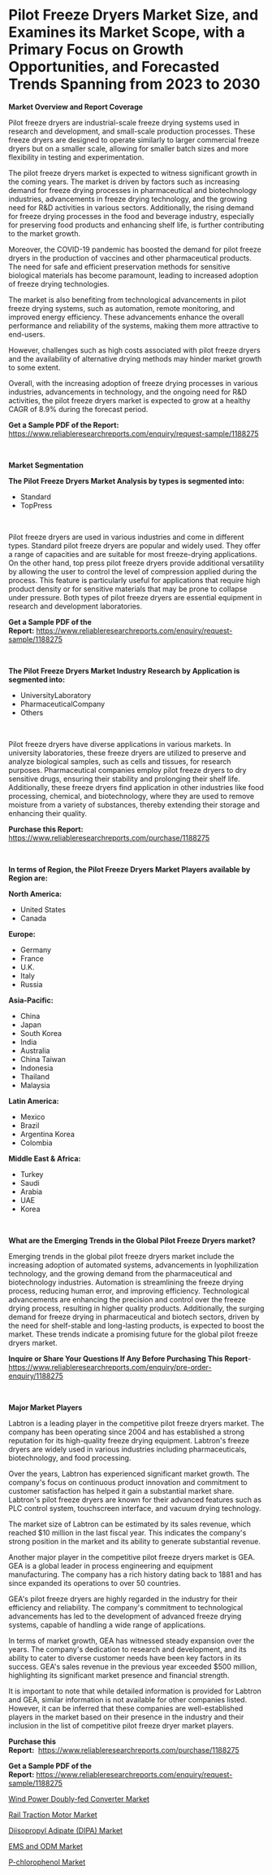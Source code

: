 <p><h1>Pilot Freeze Dryers Market Size, and Examines its Market Scope, with a Primary Focus on Growth Opportunities, and Forecasted Trends Spanning from 2023 to 2030</h1></p><p><strong>Market Overview and Report Coverage</strong></p>
<p><p>Pilot freeze dryers are industrial-scale freeze drying systems used in research and development, and small-scale production processes. These freeze dryers are designed to operate similarly to larger commercial freeze dryers but on a smaller scale, allowing for smaller batch sizes and more flexibility in testing and experimentation.</p><p>The pilot freeze dryers market is expected to witness significant growth in the coming years. The market is driven by factors such as increasing demand for freeze drying processes in pharmaceutical and biotechnology industries, advancements in freeze drying technology, and the growing need for R&D activities in various sectors. Additionally, the rising demand for freeze drying processes in the food and beverage industry, especially for preserving food products and enhancing shelf life, is further contributing to the market growth.</p><p>Moreover, the COVID-19 pandemic has boosted the demand for pilot freeze dryers in the production of vaccines and other pharmaceutical products. The need for safe and efficient preservation methods for sensitive biological materials has become paramount, leading to increased adoption of freeze drying technologies.</p><p>The market is also benefiting from technological advancements in pilot freeze drying systems, such as automation, remote monitoring, and improved energy efficiency. These advancements enhance the overall performance and reliability of the systems, making them more attractive to end-users.</p><p>However, challenges such as high costs associated with pilot freeze dryers and the availability of alternative drying methods may hinder market growth to some extent.</p><p>Overall, with the increasing adoption of freeze drying processes in various industries, advancements in technology, and the ongoing need for R&D activities, the pilot freeze dryers market is expected to grow at a healthy CAGR of 8.9% during the forecast period.</p></p>
<p><strong>Get a Sample PDF of the Report:</strong> <a href="https://www.reliableresearchreports.com/enquiry/request-sample/1188275">https://www.reliableresearchreports.com/enquiry/request-sample/1188275</a></p>
<p>&nbsp;</p>
<p><strong>Market Segmentation</strong></p>
<p><strong>The Pilot Freeze Dryers Market Analysis by types is segmented into:</strong></p>
<p><ul><li>Standard</li><li>TopPress</li></ul></p>
<p>&nbsp;</p>
<p><p>Pilot freeze dryers are used in various industries and come in different types. Standard pilot freeze dryers are popular and widely used. They offer a range of capacities and are suitable for most freeze-drying applications. On the other hand, top press pilot freeze dryers provide additional versatility by allowing the user to control the level of compression applied during the process. This feature is particularly useful for applications that require high product density or for sensitive materials that may be prone to collapse under pressure. Both types of pilot freeze dryers are essential equipment in research and development laboratories.</p></p>
<p><strong>Get a Sample PDF of the Report:</strong>&nbsp;<a href="https://www.reliableresearchreports.com/enquiry/request-sample/1188275">https://www.reliableresearchreports.com/enquiry/request-sample/1188275</a></p>
<p>&nbsp;</p>
<p><strong>The Pilot Freeze Dryers Market Industry Research by Application is segmented into:</strong></p>
<p><ul><li>UniversityLaboratory</li><li>PharmaceuticalCompany</li><li>Others</li></ul></p>
<p>&nbsp;</p>
<p><p>Pilot freeze dryers have diverse applications in various markets. In university laboratories, these freeze dryers are utilized to preserve and analyze biological samples, such as cells and tissues, for research purposes. Pharmaceutical companies employ pilot freeze dryers to dry sensitive drugs, ensuring their stability and prolonging their shelf life. Additionally, these freeze dryers find application in other industries like food processing, chemical, and biotechnology, where they are used to remove moisture from a variety of substances, thereby extending their storage and enhancing their quality.</p></p>
<p><strong>Purchase this Report:</strong>&nbsp; <a href="https://www.reliableresearchreports.com/purchase/1188275">https://www.reliableresearchreports.com/purchase/1188275</a></p>
<p>&nbsp;</p>
<p><strong>In terms of Region, the Pilot Freeze Dryers Market Players available by Region are:</strong></p>
<p>
    <p> <strong> North America: </strong>
        <ul>
            <li>United States</li>
            <li>Canada</li>
        </ul>
        </p> 
    <p> <strong> Europe: </strong>
        <ul>
            <li>Germany</li>
            <li>France</li>
            <li>U.K.</li>
            <li>Italy</li>
            <li>Russia</li>
        </ul>
        </p> 
    <p> <strong> Asia-Pacific: </strong>
        <ul>
            <li>China</li>
            <li>Japan</li>
            <li>South Korea</li>
            <li>India</li>
            <li>Australia</li>
            <li>China Taiwan</li>
            <li>Indonesia</li>
            <li>Thailand</li>
            <li>Malaysia</li>
        </ul>
        </p> 
    <p> <strong> Latin America: </strong>
        <ul>
            <li>Mexico</li>
            <li>Brazil</li>
            <li>Argentina Korea</li>
            <li>Colombia</li>
        </ul>
        </p> 
    <p> <strong> Middle East & Africa: </strong>
        <ul>
            <li>Turkey</li>
            <li>Saudi</li>
            <li>Arabia</li>
            <li>UAE</li>
            <li>Korea</li>
        </ul>
    </p>
    </p>
<p>&nbsp;</p>
<p><strong>What are the Emerging Trends in the Global Pilot Freeze Dryers market?</strong></p>
<p><p>Emerging trends in the global pilot freeze dryers market include the increasing adoption of automated systems, advancements in lyophilization technology, and the growing demand from the pharmaceutical and biotechnology industries. Automation is streamlining the freeze drying process, reducing human error, and improving efficiency. Technological advancements are enhancing the precision and control over the freeze drying process, resulting in higher quality products. Additionally, the surging demand for freeze drying in pharmaceutical and biotech sectors, driven by the need for shelf-stable and long-lasting products, is expected to boost the market. These trends indicate a promising future for the global pilot freeze dryers market.</p></p>
<p><strong>Inquire or Share Your Questions If Any Before Purchasing This Report</strong>- <a href="https://www.reliableresearchreports.com/enquiry/pre-order-enquiry/1188275">https://www.reliableresearchreports.com/enquiry/pre-order-enquiry/1188275</a></p>
<p>&nbsp;</p>
<p><strong>Major Market Players</strong></p>
<p><p>Labtron is a leading player in the competitive pilot freeze dryers market. The company has been operating since 2004 and has established a strong reputation for its high-quality freeze drying equipment. Labtron's freeze dryers are widely used in various industries including pharmaceuticals, biotechnology, and food processing.</p><p>Over the years, Labtron has experienced significant market growth. The company's focus on continuous product innovation and commitment to customer satisfaction has helped it gain a substantial market share. Labtron's pilot freeze dryers are known for their advanced features such as PLC control system, touchscreen interface, and vacuum drying technology.</p><p>The market size of Labtron can be estimated by its sales revenue, which reached $10 million in the last fiscal year. This indicates the company's strong position in the market and its ability to generate substantial revenue.</p><p>Another major player in the competitive pilot freeze dryers market is GEA. GEA is a global leader in process engineering and equipment manufacturing. The company has a rich history dating back to 1881 and has since expanded its operations to over 50 countries.</p><p>GEA's pilot freeze dryers are highly regarded in the industry for their efficiency and reliability. The company's commitment to technological advancements has led to the development of advanced freeze drying systems, capable of handling a wide range of applications.</p><p>In terms of market growth, GEA has witnessed steady expansion over the years. The company's dedication to research and development, and its ability to cater to diverse customer needs have been key factors in its success. GEA's sales revenue in the previous year exceeded $500 million, highlighting its significant market presence and financial strength.</p><p>It is important to note that while detailed information is provided for Labtron and GEA, similar information is not available for other companies listed. However, it can be inferred that these companies are well-established players in the market based on their presence in the industry and their inclusion in the list of competitive pilot freeze dryer market players.</p></p>
<p><strong>Purchase this Report:</strong>&nbsp;&nbsp;<a href="https://www.reliableresearchreports.com/purchase/1188275">https://www.reliableresearchreports.com/purchase/1188275</a></p>
<p></p>
<p><strong>Get a Sample PDF of the Report:</strong>&nbsp;<a href="https://www.reliableresearchreports.com/enquiry/request-sample/1188275">https://www.reliableresearchreports.com/enquiry/request-sample/1188275</a></p>
<p><p><a href="https://github.com/castoriffic/Market-Research-Report-List-1/blob/main/wind-power-doubly-fed-converter-market.md">Wind Power Doubly-fed Converter Market</a></p><p><a href="https://github.com/ashepherd82/Market-Research-Report-List-1/blob/main/rail-traction-motor-market.md">Rail Traction Motor Market</a></p><p><a href="https://medium.com/@lottiejerde6456/diisopropyl-adipate-dipa-market-comprehensive-assessment-by-type-application-and-geography-2fd45f7fe710">Diisopropyl Adipate (DIPA) Market</a></p><p><a href="https://www.linkedin.com/pulse/ems-odm-market-size-share-global-analysis-report-2023-2030-acvbe/">EMS and ODM Market</a></p><p><a href="https://medium.com/@shanieprice69879/p-chlorophenol-market-furnishes-information-on-market-share-market-trends-and-market-growth-a4635ce62f8d">P-chlorophenol Market</a></p></p>